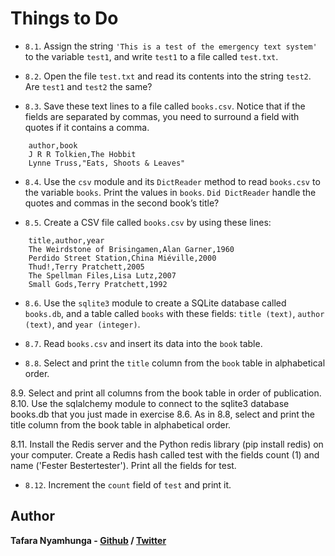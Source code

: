 # Things to Do

- `8.1`. Assign the string `'This is a test of the emergency text system'` to the variable `test1`, and write `test1` to a file called `test.txt`.

- `8.2`. Open the file `test.txt` and read its contents into the string `test2`. Are `test1` and `test2` the same?

- `8.3`. Save these text lines to a file called `books.csv`. Notice that if the fields are separated by commas, you need to surround a field with quotes if it contains a comma.

```csv
    author,book
    J R R Tolkien,The Hobbit
    Lynne Truss,"Eats, Shoots & Leaves"
```

- `8.4`. Use the `csv` module and its `DictReader` method to read `books.csv` to the variable `books`. Print the values in `books`. `Did DictReader` handle the quotes and commas in the second book’s title?

- `8.5`. Create a CSV file called `books.csv` by using these lines:

```csv
    title,author,year
    The Weirdstone of Brisingamen,Alan Garner,1960
    Perdido Street Station,China Miéville,2000
    Thud!,Terry Pratchett,2005
    The Spellman Files,Lisa Lutz,2007
    Small Gods,Terry Pratchett,1992
```

- `8.6`. Use the `sqlite3` module to create a SQLite database called `books.db`, and a table called `books` with these fields: `title (text)`, `author (text)`, and `year (integer)`.

- `8.7`. Read `books.csv` and insert its data into the `book` table.

- `8.8`. Select and print the `title` column from the `book` table in alphabetical order.

8.9. Select and print all columns from the book table in order of publication.
8.10. Use the sqlalchemy module to connect to the sqlite3 database books.db that you
just made in exercise 8.6. As in 8.8, select and print the title column from the book
table in alphabetical order.

8.11. Install the Redis server and the Python redis library (pip install redis) on
your computer. Create a Redis hash called test with the fields count (1) and name
('Fester Bestertester'). Print all the fields for test.

- `8.12`. Increment the `count` field of `test` and print it.

## Author

**Tafara Nyamhunga  - [Github](https://github.com/tafara-n) / [Twitter](https://twitter.com/tafaranyamhunga)**
